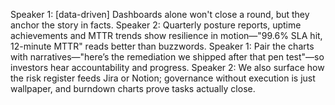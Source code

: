 Speaker 1: [data-driven] Dashboards alone won't close a round, but they anchor the story in facts.
Speaker 2: Quarterly posture reports, uptime achievements and MTTR trends show resilience in motion—"99.6% SLA hit, 12-minute MTTR" reads better than buzzwords.
Speaker 1: Pair the charts with narratives—"here’s the remediation we shipped after that pen test"—so investors hear accountability and progress.
Speaker 2: We also surface how the risk register feeds Jira or Notion; governance without execution is just wallpaper, and burndown charts prove tasks actually close.
